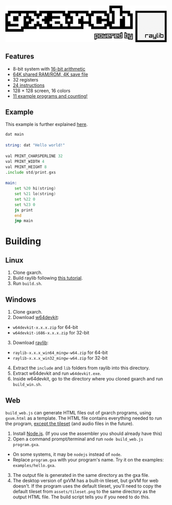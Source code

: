 ![gxarch](assets/logo.png)

## Features
* 8-bit system with [16-bit arithmetic](https://github.com/gtrxAC/gxarch/wiki/Instructions#add-reg1-reg2-reg3-add)
* [64K shared RAM/ROM, 4K save file](https://github.com/gtrxAC/gxarch/wiki/Memory-Map)
* 32 registers
* [24 instructions](https://github.com/gtrxAC/gxarch/wiki/Instructions)
* 128 × 128 screen, 16 colors
* [11 example programs and counting!](https://github.com/gtrxAC/gxarch/tree/main/examples)


## Example
This example is further explained [here](https://github.com/gtrxAC/gxarch/blob/main/examples/hello.gxs).
```asm
dat main

string: dat "Hello world!"

val PRINT_CHARSPERLINE 32
val PRINT_WIDTH 4
val PRINT_HEIGHT 8
.include std/print.gxs
						   
main:
	set %20 hi(string)
	set %21 lo(string)
	set %22 0
	set %23 0
	js print
	end
	jmp main
```


# Building

## Linux
1. Clone gxarch.
2. Build raylib following [this tutorial](https://github.com/raysan5/raylib/wiki/Working-on-GNU-Linux).
3. Run `build.sh`.

## Windows
1. Clone gxarch.
2. Download [w64devkit](https://github.com/skeeto/w64devkit/releases):
* `w64devkit-x.x.x.zip` for 64-bit
* `w64devkit-i686-x.x.x.zip` for 32-bit
3. Download [raylib](https://github.com/raysan5/raylib/releases):
* `raylib-x.x.x_win64_mingw-w64.zip` for 64-bit
* `raylib-x.x.x_win32_mingw-w64.zip` for 32-bit
4. Extract the `include` and `lib` folders from raylib into this directory.
5. Extract w64devkit and run `w64devkit.exe`.
6. Inside w64devkit, go to the directory where you cloned gxarch and run `build_win.sh`.

## Web
`build_web.js` can generate HTML files out of gxarch programs, using `gxvm.html` as a template. The HTML file contains everything needed to run the program, [except the tileset](https://github.com/gtrxAC/gxarch/wiki/Tilesets#default-tileset-in-gxvmhtml) (and audio files in the future).
1. Install [Node.js](https://nodejs.org). (If you use the assembler you should already have this)
2. Open a command prompt/terminal and run `node build_web.js program.gxa`.
  * On some systems, it may be `nodejs` instead of `node`.
  * Replace `program.gxa` with your program's name. Try it on the examples: `examples/hello.gxa`.
3. The output file is generated in the same directory as the gxa file.
4. The desktop version of gxVM has a built-in tileset, but gxVM for web doesn't. If the program uses the default tileset, you'll need to copy the default tileset from `assets/tileset.png` to the same directory as the output HTML file. The build script tells you if you need to do this.
